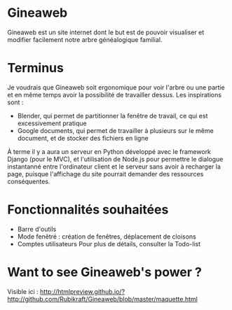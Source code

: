 # Gineaweb
Gineaweb est un site internet dont le but est de pouvoir visualiser et modifier facilement notre arbre généalogique familial.

# Terminus
Je voudrais que Gineaweb soit ergonomique pour voir l'arbre ou une partie et en même temps avoir la possibilité de travailler dessus. Les inspirations sont :
  - Blender, qui permet de partitionner la fenêtre de travail, ce qui est excessivement pratique
  - Google documents, qui permet de travailler à plusieurs sur le même document, et de stocker des fichiers en ligne

À terme il y a aura un serveur en Python développé avec le framework Django (pour le MVC), et l'utilisation de Node.js pour permettre le dialogue instantanné entre l'ordinateur client et le serveur sans avoir à recharger la page, puisque l'affichage du site pourrait demander des ressources conséquentes.

# Fonctionnalités souhaitées
  - Barre d'outils
  - Mode fenêtré : création de fenêtres, déplacement de cloisons
  - Comptes utilisateurs
Pour plus de détails, consulter la Todo-list

# Want to see Gineaweb's power ?
Visible ici : http://htmlpreview.github.io/?http://github.com/Rubikraft/Gineaweb/blob/master/maquette.html
